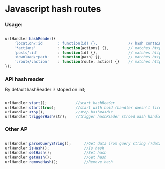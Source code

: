 Javascript hash routes
===========

### Usage:
```javascript

urlHandler.hashReader({
	'location/:id 		: function(id) {}, 				// hash contain location str and something after like #location/id798
	'*actions'			: function(actions) {}, 		// matches http://example.com/#anything-here
	'posts/:id' 		: function(id) {}, 				// matches http://example.com/#/posts/121
	'download/*path'	: function(path) {}, 			// matches http://example.com/#/download/user/images/hey.gif
	':route/:action'	: function(route, action) {}	// matches http://example.com/#/dashboard/graph
});

```
### API hash reader
By default hashReader is stoped on init;
```javascript

urlHandler.start(); 			//start hashReader
urlHandler.start(true); 		//start with hold (handler doesn't fire on start, just onpopstate or hashchange)
urlHandler.stop(); 				//stop hashReader
urlHandler.triggerHash(str); 	//trigger hashReader stroed hash handler

```

### Other API

```javascript

urlHandler.parseQueryString(); 		//Get data from query string (?data=125&data2=458)
urlHandler.isHash(); 				//Is hash
urlHandler.setHash(); 				//Set hash
urlHandler.getHash(); 				//Get hash
urlHandler.removeHash(); 			//Remove hash

```
